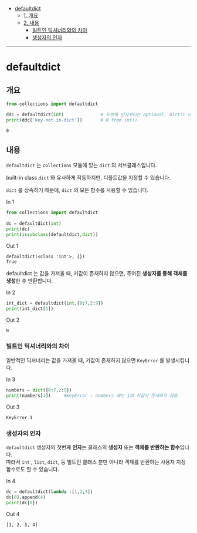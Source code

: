 
- [defaultdict](#defaultdict)
  * [1. 개요](#개요)
  * [2. 내용](#내용)
    + [빌트인 딕셔너리와의 차이](#-)
    + [생성자의 인자](#-)
---

# defaultdict

## 개요

```py
from collections import defaultdict

ddc = defaultdict(int)              # 두번째 인자부터는 optional, dict() 내부로 전달됨
print(ddc['key-not-in-dict'])       # 0 from int()
```
```text
0
```

## 내용
`defaultdict` 는 `collections` 모듈에 있는 `dict` 의 서브클래스입니다.

built-in class `dict` 와 유사하게 작동하지만, 디폴트값을 지정할 수 있습니다.

`dict` 를 상속하기 때문에, `dict` 의 모든 함수를 사용할 수 있습니다.
<caption>In 1</caption>

```py  
from collections import defaultdict
    
dc = defaultdict(int)
print(dc)
print(issubclass(defaultdict,dict))
```
<caption>Out 1</caption>

```text
defaultdict(<class 'int'>, {})
True
```

defaultdict 는 값을 가져올 때, 키값이 존재하지 않으면, 주어진 **생성자를 통해 객체를 생성**한 후 반환합니다.
<caption>In 2</caption>

```py
int_dict = defaultdict(int,{0:7,2:9})
print(int_dict[1])    
```
<caption>Out 2</caption>

```text
0
```

### 빌트인 딕셔너리와의 차이

일반적인 딕셔너리는 값을 가져올 때, 키값이 존재하지 않으면 `KeyError` 를 발생시킵니다.

<caption>In 3</caption>

```py
numbers = dict({0:7,2:9})
print(numbers[1])     #KeyError : numbers 에는 1의 키값이 존재하지 않음
```
<caption>Out 3</caption>

```text
KeyError 1
```
### 생성자의 인자

`defaultdict` 생성자의 첫번째 **인자**는 클래스의 **생성자** 또는 **객체를 반환하는 함수**입니다.  
따라서 `int` , `list`, `dict`, 등 빌트인 클래스 뿐만 아니라 객체를 반환하는 사용자 지정 함수로도 할 수 있습니다.
<caption>In 4</caption>

```py
dc = defaultdict(lambda :[1,2,3])
dc[0].append(4)
print(dc[0])
```
<caption>Out 4</caption>

```text
[1, 2, 3, 4]
```


